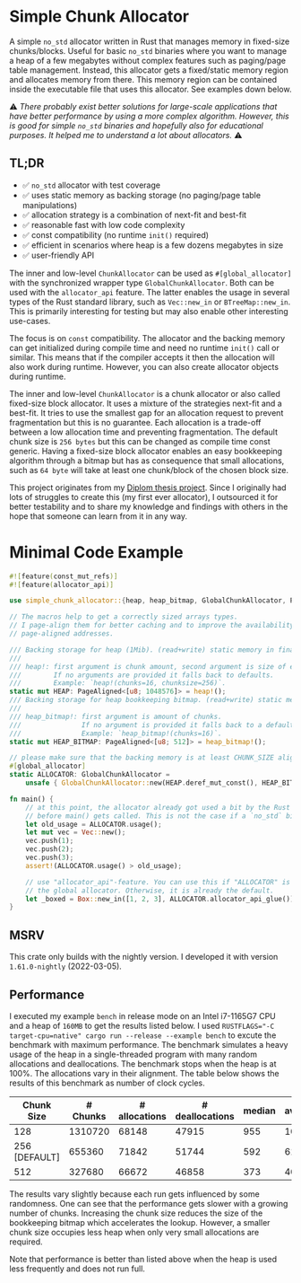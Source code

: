 # Simple Chunk Allocator

A simple `no_std` allocator written in Rust that manages memory in fixed-size chunks/blocks. Useful for basic `no_std`
binaries where you want to manage a heap of a few megabytes without complex features such as paging/page table
management. Instead, this allocator gets a fixed/static memory region and allocates memory from there. This memory
region can be contained inside the executable file that uses this allocator. See examples down below.

⚠ _There probably exist better solutions for large-scale applications that have better performance by using a
more complex algorithm. However, this is good for simple `no_std` binaries and hopefully also for educational
purposes. It helped me to understand a lot about allocators._ ⚠

## TL;DR
- ✅ `no_std` allocator with test coverage
- ✅ uses static memory as backing storage (no paging/page table manipulations)
- ✅ allocation strategy is a combination of next-fit and best-fit
- ✅ reasonable fast with low code complexity
- ✅ const compatibility (no runtime `init()` required)
- ✅ efficient in scenarios where heap is a few dozens megabytes in size
- ✅ user-friendly API

The inner and low-level `ChunkAllocator` can be used as `#[global_allocator]` with the synchronized wrapper type
`GlobalChunkAllocator`. Both can be used with the `allocator_api` feature. The latter enables the usage in several
types of the Rust standard library, such as `Vec::new_in` or `BTreeMap::new_in`. This is primarily interesting for
testing but may also enable other interesting use-cases.

The focus is on `const` compatibility. The allocator and the backing memory can get initialized during compile time
and need no runtime `init()` call or similar. This means that if the compiler accepts it then the allocation will
also work during runtime. However, you can also create allocator objects during runtime.

The inner and low-level `ChunkAllocator` is a chunk allocator or also called fixed-size block allocator. It uses a
mixture of the strategies next-fit and a best-fit. It tries to use the smallest gap for an allocation request to
prevent fragmentation but this is no guarantee. Each allocation is a trade-off between a low allocation time and
preventing fragmentation. The default chunk size is `256 bytes` but this can be changed as compile time const generic.
Having a fixed-size block allocator enables an easy bookkeeping algorithm through a bitmap but has as consequence that
small allocations, such as `64 byte` will take at least one chunk/block of the chosen block size.

This project originates from my [Diplom thesis project](https://github.com/phip1611/diplomarbeit-impl). Since I
originally had lots of struggles to create this (my first ever allocator), I outsourced it for better testability and
to share my knowledge and findings with others in the hope that someone can learn from it in any way.

# Minimal Code Example
```rust
#![feature(const_mut_refs)]
#![feature(allocator_api)]

use simple_chunk_allocator::{heap, heap_bitmap, GlobalChunkAllocator, PageAligned};

// The macros help to get a correctly sized arrays types.
// I page-align them for better caching and to improve the availability of
// page-aligned addresses.

/// Backing storage for heap (1Mib). (read+write) static memory in final executable.
///
/// heap!: first argument is chunk amount, second argument is size of each chunk.
///        If no arguments are provided it falls back to defaults.
///        Example: `heap!(chunks=16, chunksize=256)`.
static mut HEAP: PageAligned<[u8; 1048576]> = heap!();
/// Backing storage for heap bookkeeping bitmap. (read+write) static memory in final executable.
///
/// heap_bitmap!: first argument is amount of chunks.
///               If no argument is provided it falls back to a default.
///               Example: `heap_bitmap!(chunks=16)`.
static mut HEAP_BITMAP: PageAligned<[u8; 512]> = heap_bitmap!();

// please make sure that the backing memory is at least CHUNK_SIZE aligned; better page-aligned
#[global_allocator]
static ALLOCATOR: GlobalChunkAllocator =
    unsafe { GlobalChunkAllocator::new(HEAP.deref_mut_const(), HEAP_BITMAP.deref_mut_const()) };

fn main() {
    // at this point, the allocator already got used a bit by the Rust runtime that executes
    // before main() gets called. This is not the case if a `no_std` binary gets produced.
    let old_usage = ALLOCATOR.usage();
    let mut vec = Vec::new();
    vec.push(1);
    vec.push(2);
    vec.push(3);
    assert!(ALLOCATOR.usage() > old_usage);

    // use "allocator_api"-feature. You can use this if "ALLOCATOR" is not registered as
    // the global allocator. Otherwise, it is already the default.
    let _boxed = Box::new_in([1, 2, 3], ALLOCATOR.allocator_api_glue());
}
```

## MSRV
This crate only builds with the nightly version. I developed it with version `1.61.0-nightly` (2022-03-05).

## Performance
I executed my example `bench` in release mode on an Intel i7-1165G7 CPU and a heap of `160MB` to get the results listed
below. I used `RUSTFLAGS="-C target-cpu=native" cargo run --release --example bench` to excute the benchmark with
maximum performance. The benchmark simulates a heavy usage of the heap in a single-threaded program with many random
allocations and deallocations. The benchmark stops when the heap is at 100%. The allocations vary in their alignment.
The table below shows the results of this benchmark as number of clock cycles.

| Chunk Size    | # Chunks | # allocations | # deallocations | median | average  | min | max   |
|---------------|----------|---------------|-----------------|--------|----------|-----|-------|
| 128           | 1310720  | 68148         | 47915           | 955    | 1001     | 126 | 57989 |
| 256 [DEFAULT] | 655360   | 71842         | 51744           | 592    | 619      | 121 | 53578 |
| 512           | 327680   | 66672         | 46858           | 373    | 401      | 111 | 54403 |

The results vary slightly because each run gets influenced by some randomness. One can see that the performance
gets slower with a growing number of chunks. Increasing the chunk size reduces the size of the bookkeeping bitmap which
accelerates the lookup. However, a smaller chunk size occupies less heap when only very small allocations are required.

Note that performance is better than listed above when the heap is used less frequently and does not run full.
